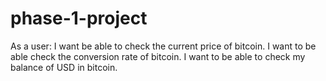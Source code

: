 # phase-1-project

As a user:
I want be able to check the current price of bitcoin.
I want to be able check the conversion rate of bitcoin.
I want to be able to check my balance of USD in bitcoin.